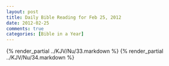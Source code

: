 ```yaml
---
layout: post
title: Daily Bible Reading for Feb 25, 2012
date: 2012-02-25
comments: true
categories: [Bible in a Year]
---
```

{% render_partial ../KJV/Nu/33.markdown %}
{% render_partial ../KJV/Nu/34.markdown %}
